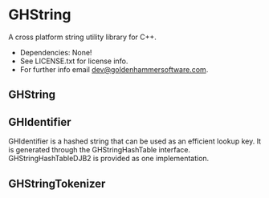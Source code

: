 # GHString

A cross platform string utility library for C++.

* Dependencies: None!
* See LICENSE.txt for license info.
* For further info email dev@goldenhammersoftware.com.

## GHString

## GHIdentifier

GHIdentifier is a hashed string that can be used as an efficient lookup key.  It is generated through the GHStringHashTable interface.  GHStringHashTableDJB2 is provided as one implementation.

## GHStringTokenizer